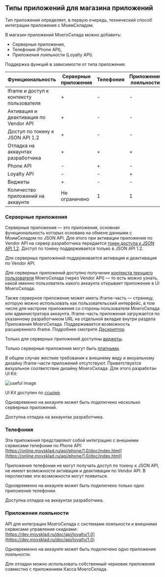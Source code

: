 ## Типы приложений для магазина приложений

Тип приложения определяет, в первую очередь, технический способ интеграции приложения с МоимСкладом.

В магазин приложений МоегоСклада можно добавить:

+ Серверные приложения,
+ Телефония (Phone API),
+ Приложения лояльности (Loyalty API).

Поддержка функций в зависимости от типа приложения:     

| Функциональность                         | Серверные приложения | Телефония | Приложения лояльности |
|------------------------------------------|----------------------|-----------|-----------------------|
| Iframe и доступ к контексту пользователя | +                    | -         | -                     |
| Активация и деактивация по Vendor API    | +                    | -         | -                     |
| Доступ по токену к JSON API 1.2          | +                    | -         | -                     |
| Отладка на аккаунтах разработчика        | +                    | +         | +                     |
| Phone API                                | -                    | +         | -                     |
| Loyalty API                              | -                    | -         | +                     |
| Виджеты                                  | +                    | -         | -                     |
| Количество приложений на аккаунте        | Не ограничено        | 1         | 1                     |

### Серверные приложения

Серверные приложения — это приложения, основная функциональность которых основана на обмене данными с МоимСкладом по JSON API.
 Для этого при активации приложения по Vendor API на сервер разработчика передается [токен доступа к JSON API 1.2](#dostup-po-tokenu-k-json-api). Доступ по токену поддерживается только в JSON API 1.2.
 
Для серверных приложений поддерживается активация и деактивация по Vendor API.

Для серверных приложений доступно получение [контекста текущего пользователя](#poluchenie-kontexta-pol-zowatelq-dlq-prilozhenij-s-iframe-chast-u-kastomnymi-modal-nymi-oknami-i-widzhetami) МоегоСклада (через Vendor API) — 
 то есть можно узнать, какой именно пользователь какого аккаунта открывает приложение в UI МоегоСклада.   

Также серверное приложение может иметь iframe-часть — страницу, которую можно использовать как пользовательский интерфейс, 
в том числе для настроек приложения со стороны пользователя МоегоСклада или администратора аккаунта. 
Iframe-часть приложения загружается по указанному разработчиком URL на отдельной вкладке внутри раздела Приложения МоегоСклада. Поддерживается возможность расширенного iframe. Подробнее смотрите [Дескриптор](#blok-iframe). 

Только для серверных приложений доступны [виджеты](#vidzhety).

Только серверные приложения могут быть [платными](#stoimost-prilozheniq).   
 
В общем случае жесткие требования к внешнему виду и визуальному дизайну iframe-части приложений отсутствуют. Приветствуется визуальное соответствие дизайну МоегоСклада. Для этого разработан UI Kit:

 ![useful image](ui-kit.png)

UI Kit доступен по [ссылке](https://github.com/moysklad/html-marketplace-1.0-uikit).
 
Одновременно на аккаунте может быть подключено несколько серверных приложений.

Доступна отладка на аккаунтах разработчика.

### Телефония

Эти приложения представляют собой интеграцию с внешними сервисами телефонии по Phone API: 
[https://online.moysklad.ru/api/phone/1.0/doc/index.html](https://online.moysklad.ru/api/phone/1.0/doc/index.html)

Приложения телефонии не могут получать доступ по токену к JSON API, не имеют возможности активации и деактивации по Vendor API. В перспективе эти возможности могут появиться.

Одновременно на аккаунте может быть подключено только одно приложение телефонии.

Доступна отладка на аккаунтах разработчика.

### Приложения лояльности

API для интеграции МоегоСклада с системами лояльности и внешними сервисами управления скидками: 
[https://dev.moysklad.ru/doc/api/loyalty/1.0](https://dev.moysklad.ru/doc/api/loyalty/1.0)
 
Одновременно на аккаунте может быть подключено одно приложение лояльности.
 
Для отладки можно использовать собственный черновик приложения совместно с приложением Касса МоегоСклада.
